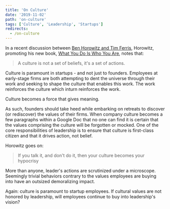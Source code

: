 ```yaml
---
title: 'On Culture'
date: '2019-11-02'
path: 'on-culture'
tags: ['Culture', 'Leadership', 'Startups']
redirects:
  - /on-culture
---
```


In a recent discussion between [Ben Horowitz and Tim Ferris](https://tim.blog/2019/10/24/ben-horowitz/), Horowitz, promoting his new book, [What You Do Is Who You Are](https://www.amazon.com/What-You-Do-Who-Are/dp/0062871331/), notes that:

> A culture is not a set of beliefs, it's a set of actions.

Culture is paramount in startups - and not just to founders. Employees at early-stage firms are both attempting to dent the universe through their work and seeking to shape the culture that enables this work. The work reinforces the culture which inturn reinforces the work.

Culture becomes a force that gives meaning.

As such, founders should take heed while embarking on retreats to discover (or rediscover) the values of their firms. When company culture becomes a few paragraphs within a Google Doc that no one can find it is certain that the values comprising the culture will be forgotten or mocked. One of the core responsibilities of leadership is to ensure that culture is first-class citizen and that it drives action, not belief.

Horowitz goes on:

> If you talk it, and don't do it, then your culture becomes your hypocrisy

More than anyone, leader's actions are scrutinized under a microscope. Seemingly trivial behaviors contrary to the values employees are buying into have an outsized demoralizing impact.

Again: culture is paramount to startup employees. If cultural values are not honored by leadership, will employees continue to buy into leadership's vision?
